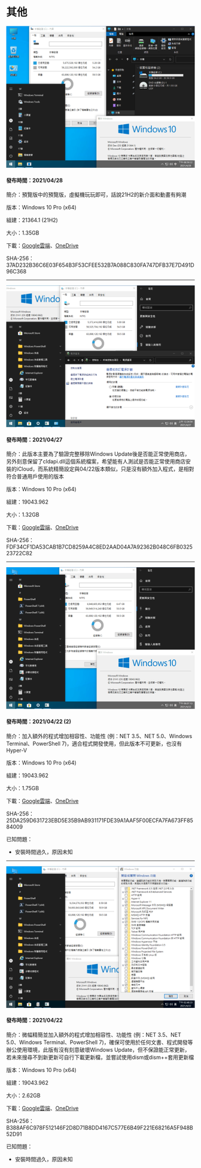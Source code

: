 # 其他

![preview.png](/preview/Win10_21H2_(21364.1)_20210428.png)

#### 發布時間：2021/04/28

簡介：預覽版中的預覽版，虛擬機玩玩即可，話說21H2的新介面和動畫有夠潮

版本：Windows 10 Pro (x64)

組建：21364.1 (21H2)

大小：1.35GB

下載：[Google雲端](http://tiny.cc/w10_21H2_20210428)、[OneDrive](http://tiny.cc/w10_21H2_20210428_o)

SHA-256：37AD232B36C6E03F654B3F53CFEE532B7A088C830FA747DFB37E7D491D96C368

----

![preview.png](/preview/Win10_21H1_(19043.962)_20210427.png)

#### 發布時間：2021/04/27

簡介：此版本主要為了驗證完整移除Windows Update後是否能正常使用商店，另外刻意保留了cldapi.dll這個系統檔案，希望能有人測試是否能正常使用商店安裝的iCloud，而系統精簡設定與04/22版本類似，只是沒有額外加入程式，是相對符合普通用戶使用的版本

版本：Windows 10 Pro (x64)

組建：19043.962

大小：1.32GB

下載：[Google雲端](http://tiny.cc/w10_21H1_20210427)、[OneDrive](http://tiny.cc/w10_21H1_20210427_o)

SHA-256：FDF34CF1DA53CAB1B7CD8259A4C8ED2AAD04A7A92362B048C6FB032523722C82

----

![Win10_21H1_(19043.962)_20210422-2.png](/preview/Win10_21H1_(19043.962)_20210422-2.png)

#### 發布時間：2021/04/22 (2)

簡介：加入額外的程式增加相容性、功能性 (例：NET 3.5、NET 5.0、Windows Terminal、PowerShell 7)，適合程式開發使用，但此版本不可更新，也沒有Hyper-V

版本：Windows 10 Pro (x64)

組建：19043.962

大小：1.75GB

下載：[Google雲端](http://tiny.cc/w10_21H1_20210422_2)、[OneDrive](http://tiny.cc/w10_21H1_20210422_2_o)

SHA-256：25DA259D631723EBD5E35B9AB931171FDE39A1AAF5F00ECFA7FA673FF8584009

已知問題：
- 安裝時間過久，原因未知

----

![Win10_21H1_(19043.962)_20210422.png](/preview/Win10_21H1_(19043.962)_20210422.png)

#### 發布時間：2021/04/22

簡介：微幅精簡並加入額外的程式增加相容性、功能性 (例：NET 3.5、NET 5.0、Windows Terminal、PowerShell 7)，確保可使用於任何文書、程式開發等辦公使用環境，此版有沒有刻意破壞Windows Update，但不保證能正常更新，若未來搜尋不到新更新可自行下載更新檔，並嘗試使用dism或dism++套用更新檔

版本：Windows 10 Pro (x64)

組建：19043.962

大小：2.62GB

下載：[Google雲端](http://tiny.cc/w10_21H1_20210422)、[OneDrive](http://tiny.cc/w10_21H1_20210422_o)

SHA-256：B388AF6C978F512146F2D8D71B8DD4167C577E6B49F221E68216A5F948B52D91

已知問題：
- 安裝時間過久，原因未知
